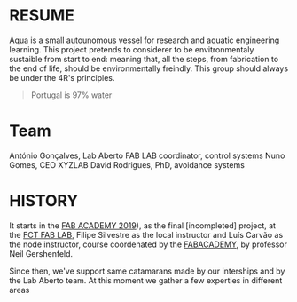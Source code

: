# RESUME
Aqua is a small autounomous vessel for research and aquatic engineering learning. 
This project pretends to considerer to be envitronmentaly sustaible from start to end: meaning that,
all the steps, from fabrication to the end of life, should be environmentally freindly. This group should
always be under the 4R's principles.

> Portugal is 97% water

# Team
António Gonçalves, Lab Aberto FAB LAB coordinator, control systems
Nuno Gomes, CEO XYZLAB
David Rodrigues, PhD, avoidance systems

# HISTORY
It starts in the [FAB ACADEMY 2019](https://fabacademy.org/2019/labs/fct/students/antonio-gomes/)), as the final [incompleted] project, at the [FCT FAB LAB](https://www.fctfablab.fct.unl.pt/), Filipe Silvestre as the local instructor and Luís Carvão as the node instructor, course coordenated by the [FABACADEMY](https://fabacademy.org/), by professor Neil Gershenfeld.

Since then, we've support same catamarans made by our interships and by the Lab Aberto team. At this moment we gather a few experties in different areas 
